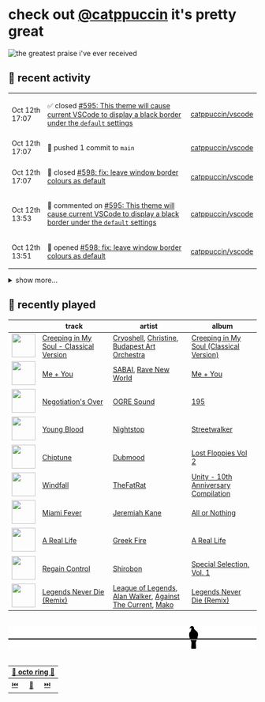 # check out [@catppuccin](https://github.com/catppuccin) it's pretty great

![the greatest praise i've ever received](https://github.com/user-attachments/assets/ad888e4f-7a22-4eac-85a7-744eacd8eb46)

## 📅 recent activity

<!-- SCRIPT:REPLACE:GITHUB -->
<table>
<tbody>
<tr>
<td><span title='2025-10-12T17:07:38+00:00'>Oct 12th 17:07</span></td>
<td>

✅ closed [#595: This theme will cause current VSCode to display a black border under the `default` settings](https://github.com/catppuccin/vscode/issues/595)

</td>
<td>

[catppuccin/vscode](https://github.com/catppuccin/vscode)

</td>
</tr>
<tr>
<td><span title='2025-10-12T17:07:38+00:00'>Oct 12th 17:07</span></td>
<td>

🚢 pushed 1 commit to `main`

</td>
<td>

[catppuccin/vscode](https://github.com/catppuccin/vscode)

</td>
</tr>
<tr>
<td><span title='2025-10-12T17:07:38+00:00'>Oct 12th 17:07</span></td>
<td>

🎉 closed [#598: fix: leave window border colours as default](https://github.com/catppuccin/vscode/pull/598)

</td>
<td>

[catppuccin/vscode](https://github.com/catppuccin/vscode)

</td>
</tr>
<tr>
<td><span title='2025-10-12T13:53:15+00:00'>Oct 12th 13:53</span></td>
<td>

💬 commented on [#595: This theme will cause current VSCode to display a black border under the `default` settings](https://github.com/catppuccin/vscode/issues/595)

</td>
<td>

[catppuccin/vscode](https://github.com/catppuccin/vscode)

</td>
</tr>
<tr>
<td><span title='2025-10-12T13:51:52+00:00'>Oct 12th 13:51</span></td>
<td>

🚀 opened [#598: fix: leave window border colours as default](https://github.com/catppuccin/vscode/pull/598)

</td>
<td>

[catppuccin/vscode](https://github.com/catppuccin/vscode)

</td>
</tr>
</tbody>
</table>

<details>
<summary>show more...</summary>
<table>
<tbody>
<tr>
<td><span title='2025-10-12T13:05:58+00:00'>Oct 12th 13:05</span></td>
<td>

💬 commented on [#595: This theme will cause current VSCode to display a black border under the `default` settings](https://github.com/catppuccin/vscode/issues/595)

</td>
<td>

[catppuccin/vscode](https://github.com/catppuccin/vscode)

</td>
</tr>
<tr>
<td><span title='2025-10-12T12:02:05+00:00'>Oct 12th 12:02</span></td>
<td>

🚢 pushed 1 commit to `feat/iced`

</td>
<td>

[catppuccin/rust](https://github.com/catppuccin/rust)

</td>
</tr>
<tr>
<td><span title='2025-10-12T11:54:41+00:00'>Oct 12th 11:54</span></td>
<td>

🚢 pushed 2 commits to `feat/iced`

</td>
<td>

[catppuccin/rust](https://github.com/catppuccin/rust)

</td>
</tr>
<tr>
<td><span title='2025-10-12T11:53:48+00:00'>Oct 12th 11:53</span></td>
<td>

🚢 pushed 1 commit to `main`

</td>
<td>

[catppuccin/rust](https://github.com/catppuccin/rust)

</td>
</tr>
<tr>
<td><span title='2025-10-12T11:53:47+00:00'>Oct 12th 11:53</span></td>
<td>

🎉 closed [#54: feat: don't include all of bevy by default](https://github.com/catppuccin/rust/pull/54)

</td>
<td>

[catppuccin/rust](https://github.com/catppuccin/rust)

</td>
</tr>
<tr>
<td><span title='2025-10-12T11:49:04+00:00'>Oct 12th 11:49</span></td>
<td>

🚢 pushed 1 commit to `feat/light-bevy-feature`

</td>
<td>

[catppuccin/rust](https://github.com/catppuccin/rust)

</td>
</tr>
<tr>
<td><span title='2025-10-12T11:47:28+00:00'>Oct 12th 11:47</span></td>
<td>

🚀 opened [#54: feat: don't include all of bevy by default](https://github.com/catppuccin/rust/pull/54)

</td>
<td>

[catppuccin/rust](https://github.com/catppuccin/rust)

</td>
</tr>
<tr>
<td><span title='2025-10-12T11:02:03+00:00'>Oct 12th 11:02</span></td>
<td>

🚢 pushed 1 commit to `main`

</td>
<td>

[catppuccin/whiskers](https://github.com/catppuccin/whiskers)

</td>
</tr>
<tr>
<td><span title='2025-10-12T11:02:02+00:00'>Oct 12th 11:02</span></td>
<td>

🎉 closed [#102: ci: don't try and deploy docs from forks](https://github.com/catppuccin/whiskers/pull/102)

</td>
<td>

[catppuccin/whiskers](https://github.com/catppuccin/whiskers)

</td>
</tr>
<tr>
<td><span title='2025-10-12T10:59:24+00:00'>Oct 12th 10:59</span></td>
<td>

🚀 opened [#102: ci: don't try and deploy docs from forks](https://github.com/catppuccin/whiskers/pull/102)

</td>
<td>

[catppuccin/whiskers](https://github.com/catppuccin/whiskers)

</td>
</tr>
<tr>
<td><span title='2025-10-12T10:53:10+00:00'>Oct 12th 10:53</span></td>
<td>

💬 commented on [#53: feat: add iced feature](https://github.com/catppuccin/rust/pull/53)

</td>
<td>

[catppuccin/rust](https://github.com/catppuccin/rust)

</td>
</tr>
<tr>
<td><span title='2025-10-12T10:41:09+00:00'>Oct 12th 10:41</span></td>
<td>

💬 commented on [#91: feat: add rgb_array function & filter](https://github.com/catppuccin/whiskers/pull/91)

</td>
<td>

[catppuccin/whiskers](https://github.com/catppuccin/whiskers)

</td>
</tr>
<tr>
<td><span title='2025-10-12T10:41:03+00:00'>Oct 12th 10:41</span></td>
<td>

🚢 pushed 1 commit to `main`

</td>
<td>

[catppuccin/whiskers](https://github.com/catppuccin/whiskers)

</td>
</tr>
<tr>
<td><span title='2025-10-12T10:41:02+00:00'>Oct 12th 10:41</span></td>
<td>

🎉 closed [#91: feat: add rgb_array function & filter](https://github.com/catppuccin/whiskers/pull/91)

</td>
<td>

[catppuccin/whiskers](https://github.com/catppuccin/whiskers)

</td>
</tr>
</tbody>
</table>
</details>
<!-- SCRIPT:REPLACE:GITHUB -->

## 🎵 recently played

<!-- SCRIPT:REPLACE:SPOTIFY -->
| | track | artist | album |
| - | - | - | - |
| <img src="https://i.scdn.co/image/ab67616d00004851d80ff5d72bb9b680e1856451" width="48" height="48"> | [Creeping in My Soul - Classical Version](https://open.spotify.com/track/0oQOfVl2P3nRRYuAmKQl89) | [Cryoshell](https://open.spotify.com/artist/65jgj6SqhyQN9TEh5g0Unu), [Christine](https://open.spotify.com/artist/4MNQFONMmz1jAg2ZzLQt39), [Budapest Art Orchestra](https://open.spotify.com/artist/4hKNoxcKhHHk4rljrETvY0) | [Creeping in My Soul (Classical Version)](https://open.spotify.com/track/0oQOfVl2P3nRRYuAmKQl89) |
| <img src="https://i.scdn.co/image/ab67616d0000485145538c995d0410a16b846701" width="48" height="48"> | [Me + You](https://open.spotify.com/track/67Ofuh3wMLQoSNzqePT5xE) | [SABAI](https://open.spotify.com/artist/4OaSyxqlkp7aVpAZwF02QZ), [Rave New World](https://open.spotify.com/artist/4ko7cVxrcdvwdRkkmiNcRI) | [Me + You](https://open.spotify.com/track/67Ofuh3wMLQoSNzqePT5xE) |
| <img src="https://i.scdn.co/image/ab67616d000048511ae1f9dc8ac35dfe373bb080" width="48" height="48"> | [Negotiation's Over](https://open.spotify.com/track/19Oy2pBYfpz7OhraQQgUn8) | [OGRE Sound](https://open.spotify.com/artist/1cSXroP62yDewheYORCPoj) | [195](https://open.spotify.com/track/19Oy2pBYfpz7OhraQQgUn8) |
| <img src="https://i.scdn.co/image/ab67616d000048519782fd7e8da8ef59d2196533" width="48" height="48"> | [Young Blood](https://open.spotify.com/track/56lb5JtVCkmx8UV8jW8VbO) | [Nightstop](https://open.spotify.com/artist/291Vz2qC5SVLJSKA5mrYij) | [Streetwalker](https://open.spotify.com/track/56lb5JtVCkmx8UV8jW8VbO) |
| <img src="https://i.scdn.co/image/ab67616d00004851bdcdaebaf352a35dd5de01f0" width="48" height="48"> | [Chiptune](https://open.spotify.com/track/4EuPMzVjFBkGdbyKJHFoeg) | [Dubmood](https://open.spotify.com/artist/4D2G48IdJKhcdZ5c1dqp5Z) | [Lost Floppies Vol 2](https://open.spotify.com/track/4EuPMzVjFBkGdbyKJHFoeg) |
| <img src="https://i.scdn.co/image/ab67616d000048513b3b24d7997db331a6e841d3" width="48" height="48"> | [Windfall](https://open.spotify.com/track/3A3ASKeoF7yvQGuMRUWKxV) | [TheFatRat](https://open.spotify.com/artist/3OKg7YbOIatODzkRIbLJR4) | [Unity - 10th Anniversary Compilation](https://open.spotify.com/track/3A3ASKeoF7yvQGuMRUWKxV) |
| <img src="https://i.scdn.co/image/ab67616d000048511942f0dddfa48cf555ea3521" width="48" height="48"> | [Miami Fever](https://open.spotify.com/track/68LHOqE56Zwd1baD2RqBEp) | [Jeremiah Kane](https://open.spotify.com/artist/4wKbEwlRYNLlwUu9OCgLBr) | [All or Nothing](https://open.spotify.com/track/68LHOqE56Zwd1baD2RqBEp) |
| <img src="https://i.scdn.co/image/ab67616d00004851578f55dd652ab0dd53843b2d" width="48" height="48"> | [A Real Life](https://open.spotify.com/track/4mdjTz7RhMC1MPPVu8jNYR) | [Greek Fire](https://open.spotify.com/artist/3sqggE8rqIXZjB68hPbhen) | [A Real Life](https://open.spotify.com/track/4mdjTz7RhMC1MPPVu8jNYR) |
| <img src="https://i.scdn.co/image/ab67616d00004851076525804e3bea5053f5f564" width="48" height="48"> | [Regain Control](https://open.spotify.com/track/5UltMpBmRM8jRLgdSCO2Dp) | [Shirobon](https://open.spotify.com/artist/2OgP0RGmDrXN9kOWRNfEuE) | [Special Selection, Vol. 1](https://open.spotify.com/track/5UltMpBmRM8jRLgdSCO2Dp) |
| <img src="https://i.scdn.co/image/ab67616d000048512a3bd2d63515c7efce93a238" width="48" height="48"> | [Legends Never Die (Remix)](https://open.spotify.com/track/5481KTfiIDDOvTqgtevdIj) | [League of Legends](https://open.spotify.com/artist/47mIJdHORyRerp4os813jD), [Alan Walker](https://open.spotify.com/artist/7vk5e3vY1uw9plTHJAMwjN), [Against The Current](https://open.spotify.com/artist/6yhD1KjhLxIETFF7vIRf8B), [Mako](https://open.spotify.com/artist/0Ye4nfYAA91T1X56gnlXAA) | [Legends Never Die (Remix)](https://open.spotify.com/track/5481KTfiIDDOvTqgtevdIj) |

<!-- SCRIPT:REPLACE:SPOTIFY -->

<br>

<div align="center">

<picture>
    <source media="(prefers-color-scheme: light)" srcset="assets/pigeon-light.svg">
    <source media="(prefers-color-scheme: dark)" srcset="assets/pigeon-dark.svg">
    <img alt="pigeon sitting on a wire" src="assets/pigeon-light.svg">
</picture>

<br>
<br>

<table>
    <thead>
        <th colspan="3"><a href="https://octo-ring.com">🐙 octo ring 🐙</a></th>
    </thead>
    <tbody>
        <td><a href="https://octo-ring.com/p/backwardspy/prev">⏮️</a></td>
        <td><a href="https://octo-ring.com/p/backwardspy/random">🔀</a></td>
        <td><a href="https://octo-ring.com/p/backwardspy/next">⏭️</a></td>
    </tbody>
</table>

</div>
